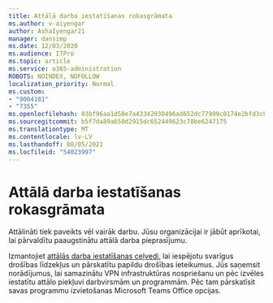```yaml
---
title: Attālā darba iestatīšanas rokasgrāmata
ms.author: v-aiyengar
author: AshaIyengar21
manager: dansimp
ms.date: 12/03/2020
ms.audience: ITPro
ms.topic: article
ms.service: o365-administration
ROBOTS: NOINDEX, NOFOLLOW
localization_priority: Normal
ms.custom:
- "9004181"
- "7355"
ms.openlocfilehash: 03bf96aa1d50e7a43342030496ad652dc77999c0174e2bfd3c82049a60560762
ms.sourcegitcommit: b5f7da89a650d2915dc652449623c78be6247175
ms.translationtype: MT
ms.contentlocale: lv-LV
ms.lasthandoff: 08/05/2021
ms.locfileid: "54023997"
---
```

# <a name="remote-work-setup-guide"></a>Attālā darba iestatīšanas rokasgrāmata

Attālināti tiek paveikts vēl vairāk darbu. Jūsu organizācijai ir jābūt aprīkotai, lai pārvaldītu paaugstinātu attālā darba pieprasījumu.

Izmantojiet [attālās darba iestatīšanas ceļvedi,](https://go.microsoft.com/fwlink/?linkid=2142062) lai iespējotu svarīgus drošības līdzekļus un pārskatītu papildu drošības ieteikumus. Jūs saņemsit norādījumus, lai samazinātu VPN infrastruktūras nospriešanu un pēc izvēles iestatītu attālo piekļuvi darbvirsmām un programmām. Pēc tam pārskatīsit savas programmu izvietošanas Microsoft Teams Office opcijas.
